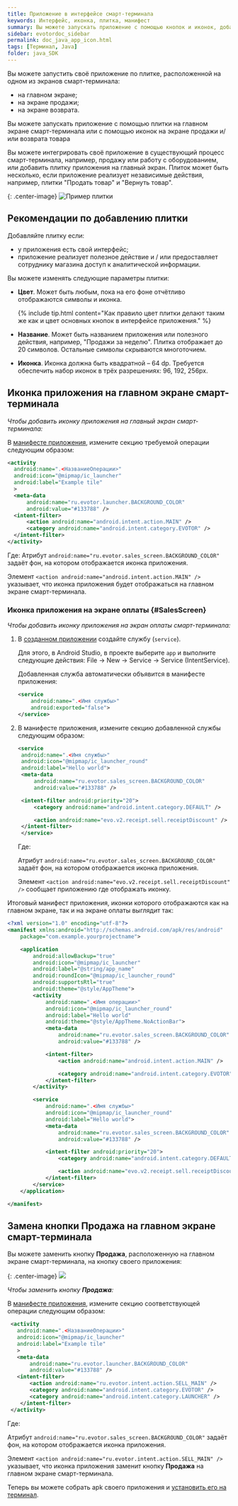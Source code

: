 ```yaml
---
title: Приложение в интерфейсе смарт-терминала
keywords: Интерфейс, иконка, плитка, манифест
summary: Вы можете запускать приложение с помощью кнопок и иконок, добавленных в интерфейс смарт-терминала. Раздел содержит информацию о том как добавить свои иконки или заменить существующую кнопку интерфейса смарт-терминала.
sidebar: evotordoc_sidebar
permalink: doc_java_app_icon.html
tags: [Терминал, Java]
folder: java_SDK
---
```


Вы можете запустить своё приложение по плитке, расположенной на одном из экранов смарт-терминала:

* на главном экране;
* на экране продажи;
* на экране возврата.

Вы можете запускать приложение с помощью плитки на главном экране смарт-терминала или с помощью иконок на экране продажи и/или возврата товара

Вы можете интегрировать своё приложение в существующий процесс смарт-терминала, например, продажу или работу с оборудованием, или добавить плитку приложения на главный экран. Плиток может быть несколько, если приложение реализует независимые действия, например, плитки "Продать товар" и "Вернуть товар".

{: .center-image}
![Пример плитки](images\Tile_example.png)

## Рекомендации по добавлению плитки

Добавляйте плитку если:

* у приложения есть свой интерфейс;
* приложение реализует полезное действие и / или предоставляет сотруднику магазина доступ к аналитической информации.

Вы можете изменять следующие параметры плитки:

* **Цвет**. Может быть любым, пока на его фоне отчётливо отображаются символы и иконка.

  {% include tip.html content="Как правило цвет плитки делают таким же как и цвет основных кнопок в интерфейсе приложения." %}

* **Название**. Может быть названием приложения или полезного действия, например, "Продажи за неделю". Плитка отображает до 20 символов. Остальные символы скрываются многоточием.

* **Иконка**. Иконка должна быть квадратной – 64 dp. Требуется обеспечить набор иконок в трёх разрешениях: 96, 192, 256px.


## Иконка приложения на главном экране смарт-терминала

*Чтобы добавить иконку приложения на главный экран смарт-терминала:*

В [манифесте приложения](./doc_java_app_manifest.html), измените секцию требуемой операции следующим образом:

```xml
<activity
  android:name=".<НазваниеОперации>"
  android:icon="@mipmap/ic_launcher"
  android:label="Example tile"
  >
  <meta-data
      android:name="ru.evotor.launcher.BACKGROUND_COLOR"
      android:value="#133788" />
  <intent-filter>
      <action android:name="android.intent.action.MAIN" />
      <category android:name="android.intent.category.EVOTOR" />
  </intent-filter>
</activity>
```

   Где:
   Атрибут `android:name="ru.evotor.sales_screen.BACKGROUND_COLOR"` задаёт фон, на котором отображается иконка приложения.

   Элемент `<action android:name="android.intent.action.MAIN" />` указывает, что иконка приложения будет отображаться на главном экране смарт-терминала.

### Иконка приложения на экране оплаты {#SalesScreen}

*Чтобы добавить иконку приложения на экран оплаты смарт-терминала:*

1. В [созданном приложении](./doc_java_getting_started.html) создайте службу (`service`).

   Для этого, в Android Studio, в проекте выберите `app` и выполните следующие действия: File → New → Service → Service (IntentService).

   Добавленная служба автоматически объявится в манифесте приложения:

   ```xml
   <service
       android:name=".<Имя службы>"
       android:exported="false">
   </service>
   ```

2. В манифесте приложения, измените секцию добавленной службы следующим образом:

   ```xml
   <service
    android:name=".<Имя службы>"
    android:icon="@mipmap/ic_launcher_round"
    android:label="Hello world">
    <meta-data
        android:name="ru.evotor.sales_screen.BACKGROUND_COLOR"
        android:value="#133788" />

    <intent-filter android:priority="20">
        <category android:name="android.intent.category.DEFAULT" />

        <action android:name="evo.v2.receipt.sell.receiptDiscount" />
    </intent-filter>
    </service>
   ```

   Где:

   Атрибут `android:name="ru.evotor.sales_screen.BACKGROUND_COLOR"` задаёт фон, на котором отображается иконка приложения.

   Элемент `<action android:name="evo.v2.receipt.sell.receiptDiscount" />` сообщает приложению где отображать иконку.

Итоговый манифест приложения, иконки которого отображаются как на главном экране, так и на экране оплаты выглядит так:

```xml
<?xml version="1.0" encoding="utf-8"?>
<manifest xmlns:android="http://schemas.android.com/apk/res/android"
    package="com.example.yourprojectname">

    <application
        android:allowBackup="true"
        android:icon="@mipmap/ic_launcher"
        android:label="@string/app_name"
        android:roundIcon="@mipmap/ic_launcher_round"
        android:supportsRtl="true"
        android:theme="@style/AppTheme">
        <activity
            android:name=".<Имя операции>"
            android:icon="@mipmap/ic_launcher_round"
            android:label="Hello world"
            android:theme="@style/AppTheme.NoActionBar">
            <meta-data
                android:name="ru.evotor.sales_screen.BACKGROUND_COLOR"
                android:value="#133788" />

            <intent-filter>
                <action android:name="android.intent.action.MAIN" />

                <category android:name="android.intent.category.EVOTOR" />
            </intent-filter>
        </activity>

        <service
            android:name=".<Имя службы>"
            android:icon="@mipmap/ic_launcher_round"
            android:label="Hello world">
            <meta-data
                android:name="ru.evotor.sales_screen.BACKGROUND_COLOR"
                android:value="#133788" />

            <intent-filter android:priority="20">
                <category android:name="android.intent.category.DEFAULT" />

                <action android:name="evo.v2.receipt.sell.receiptDiscount" />
            </intent-filter>
        </service>
    </application>

</manifest>
```

## Замена кнопки **Продажа** на главном экране смарт-терминала

Вы можете заменить кнопку **Продажа**, расположенную на главном экране смарт-терминала, на кнопку своего приложения:

{: .center-image}
![](images\sale_button_changed.png)

_Чтобы заменить кнопку **Продажа**:_

В [манифесте приложения](./doc_java_app_manifest.html), измените секцию соответствующей операции следующим образом:

```xml
 <activity
   android:name=".<НазваниеОперации>"
   android:icon="@mipmap/ic_launcher"
   android:label="Example tile"
   >
   <meta-data
       android:name="ru.evotor.launcher.BACKGROUND_COLOR"
       android:value="#133788" />
   <intent-filter>
       <action android:name="ru.evotor.intent.action.SELL_MAIN" />
       <category android:name="android.intent.category.EVOTOR" />
       <category android:name="android.intent.category.LAUNCHER" />
    </intent-filter>
 </activity>
```

   Где:

   Атрибут `android:name="ru.evotor.sales_screen.BACKGROUND_COLOR"` задаёт фон, на котором отображается иконка приложения.

   Элемент `<action android:name="ru.evotor.intent.action.SELL_MAIN" />` указывает, что иконка приложения заменит кнопку **Продажа** на главном экране смарт-терминала.

Теперь вы можете собрать apk своего приложения и [установить его на терминал](./doc_app_installation.html).
